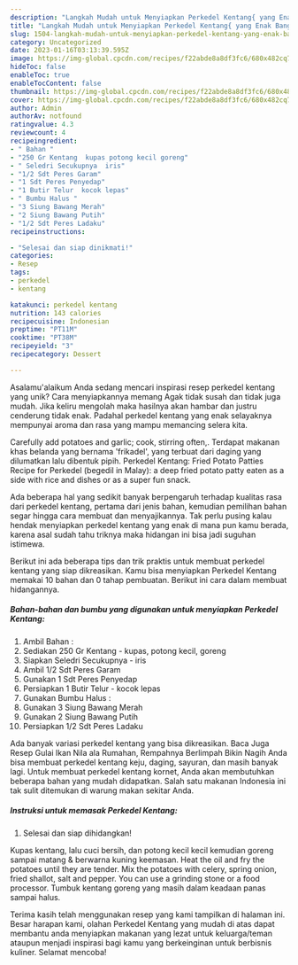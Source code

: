 ```yaml
---
description: "Langkah Mudah untuk Menyiapkan Perkedel Kentang{ yang Enak Banget"
title: "Langkah Mudah untuk Menyiapkan Perkedel Kentang{ yang Enak Banget"
slug: 1504-langkah-mudah-untuk-menyiapkan-perkedel-kentang-yang-enak-banget
category: Uncategorized
date: 2023-01-16T03:13:39.595Z
image: https://img-global.cpcdn.com/recipes/f22abde8a8df3fc6/680x482cq70/perkedel-kentang-foto-resep-utama.jpg
hideToc: false
enableToc: true
enableTocContent: false
thumbnail: https://img-global.cpcdn.com/recipes/f22abde8a8df3fc6/680x482cq70/perkedel-kentang-foto-resep-utama.jpg
cover: https://img-global.cpcdn.com/recipes/f22abde8a8df3fc6/680x482cq70/perkedel-kentang-foto-resep-utama.jpg
author: Admin
authorAv: notfound
ratingvalue: 4.3
reviewcount: 4
recipeingredient:
- " Bahan "
- "250 Gr Kentang  kupas potong kecil goreng"
- " Seledri Secukupnya  iris"
- "1/2 Sdt Peres Garam"
- "1 Sdt Peres Penyedap"
- "1 Butir Telur  kocok lepas"
- " Bumbu Halus "
- "3 Siung Bawang Merah"
- "2 Siung Bawang Putih"
- "1/2 Sdt Peres Ladaku"
recipeinstructions:

- "Selesai dan siap dinikmati!"
categories:
- Resep
tags:
- perkedel
- kentang

katakunci: perkedel kentang 
nutrition: 143 calories
recipecuisine: Indonesian
preptime: "PT11M"
cooktime: "PT38M"
recipeyield: "3"
recipecategory: Dessert

---
```



Asalamu'alaikum Anda sedang mencari inspirasi resep perkedel kentang yang unik? Cara menyiapkannya memang Agak tidak susah dan tidak juga mudah. Jika keliru mengolah maka hasilnya akan hambar dan justru cenderung tidak enak. Padahal perkedel kentang yang enak selayaknya mempunyai aroma dan rasa yang mampu memancing selera kita.


Carefully add potatoes and garlic; cook, stirring often,. Terdapat makanan khas belanda yang bernama &#39;frikadel&#39;, yang terbuat dari daging yang dilumatkan lalu dibentuk pipih. Perkedel Kentang: Fried Potato Patties Recipe for Perkedel (begedil in Malay): a deep fried potato patty eaten as a side with rice and dishes or as a super fun snack.

Ada beberapa hal yang sedikit banyak berpengaruh terhadap kualitas rasa dari perkedel kentang, pertama dari jenis bahan, kemudian pemilihan bahan segar hingga cara membuat dan menyajikannya. Tak perlu pusing kalau hendak menyiapkan perkedel kentang yang enak di mana pun kamu berada, karena asal sudah tahu triknya maka hidangan ini bisa jadi suguhan istimewa.


Berikut ini ada beberapa tips dan trik praktis untuk membuat perkedel kentang yang siap dikreasikan. Kamu bisa menyiapkan Perkedel Kentang memakai 10 bahan dan 0 tahap pembuatan. Berikut ini cara dalam membuat hidangannya.

<!--inarticleads1-->

##### Bahan-bahan dan bumbu yang digunakan untuk menyiapkan Perkedel Kentang:

1. Ambil  Bahan :
1. Sediakan 250 Gr Kentang - kupas, potong kecil, goreng
1. Siapkan  Seledri Secukupnya - iris
1. Ambil 1/2 Sdt Peres Garam
1. Gunakan 1 Sdt Peres Penyedap
1. Persiapkan 1 Butir Telur - kocok lepas
1. Gunakan  Bumbu Halus :
1. Gunakan 3 Siung Bawang Merah
1. Gunakan 2 Siung Bawang Putih
1. Persiapkan 1/2 Sdt Peres Ladaku


Ada banyak variasi perkedel kentang yang bisa dikreasikan. Baca Juga Resep Gulai Ikan Nila ala Rumahan, Rempahnya Berlimpah Bikin Nagih Anda bisa membuat perkedel kentang keju, daging, sayuran, dan masih banyak lagi. Untuk membuat perkedel kentang kornet, Anda akan membutuhkan beberapa bahan yang mudah didapatkan. Salah satu makanan Indonesia ini tak sulit ditemukan di warung makan sekitar Anda. 

<!--inarticleads2-->

##### Instruksi untuk memasak Perkedel Kentang:


1. Selesai dan siap dihidangkan!

Kupas kentang, lalu cuci bersih, dan potong kecil kecil kemudian goreng sampai matang &amp; berwarna kuning keemasan. Heat the oil and fry the potatoes until they are tender. Mix the potatoes with celery, spring onion, fried shallot, salt and pepper. You can use a grinding stone or a food processor. Tumbuk kentang goreng yang masih dalam keadaan panas sampai halus. 

Terima kasih telah menggunakan resep yang kami tampilkan di halaman ini. Besar harapan kami, olahan Perkedel Kentang yang mudah di atas dapat membantu anda menyiapkan makanan yang lezat untuk keluarga/teman ataupun menjadi inspirasi bagi kamu yang berkeinginan untuk berbisnis kuliner. Selamat mencoba!
